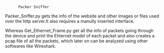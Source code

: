           Packer Sniffer


Packer_Sniffer.py gets the info of the website and other images or files used over the http server.It also requires a manully inserted interface.

Whereas Get_Ethernet_Frame.py get all the info of packets going through the device and print the Ehternet model of each packet and also creates a pcap file of all the packets, which later on can be analyzed using other softwares like Wireshark.
